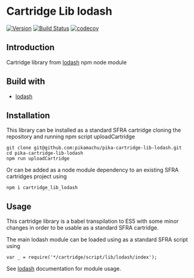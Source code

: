 # Cartridge Lib lodash

[![Version](https://img.shields.io/npm/v/cartridge_lib_lodash.svg)](https://npmjs.org/package/cartridge_lib_lodash)
[![Build Status](https://img.shields.io/travis/pikamachu/pika-cartridge-lib-lodash/master.svg)](https://travis-ci.com/pikamachu/pika-cartridge-lib-lodash)
[![codecov](https://codecov.io/gh/pikamachu/pika-cartridge-lib-lodash/branch/master/graph/badge.svg)](https://codecov.io/gh/pikamachu/pika-cartridge-lib-lodash)

## Introduction

Cartridge library from [lodash](https://www.npmjs.com/package/lodash) npm node module

## Build with

* [lodash](https://www.npmjs.com/package/lodash)

## Installation

This library can be installed as a standard SFRA cartridge cloning the repository and running npm script uploadCartridge

````
git clone git@github.com:pikamachu/pika-cartridge-lib-lodash.git
cd pika-cartridge-lib-lodash
npm run uploadCartridge
````

Or can be added as a node module dependency to an existing SFRA cartridges project using

````
npm i cartridge_lib_lodash
````

## Usage

This cartridge library is a babel transpilation to ES5 with some minor changes in order to be usable as a standard SFRA cartridge.

The main lodash module can be loaded using as a standard SFRA script using

````
var _ = require('*/cartridge/script/lib/lodash/index');
````

See [lodash](https://www.npmjs.com/package/lodash) documentation for module usage.
